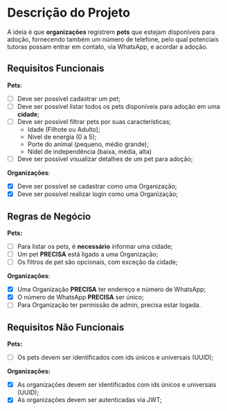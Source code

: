 # Descrição do Projeto
A ideia é que **organizações** registrem **pets** que estejam disponíveis para adoção, fornecendo também um número de telefone, pelo qual potenciais tutoras possam entrar em contato, via WhatsApp, e acordar a adoção. 

## Requisitos Funcionais
**Pets**:
- [ ] Deve ser possível cadastrar um pet;
- [ ] Deve ser possível listar todos os pets disponíveis para adoção em uma **cidade**;
- [ ] Deve ser possível filtrar pets por suas características;
    - Idade (Filhote ou Adulto);
    - Nível de energia (0 a 5);
    - Porte do animal (pequeno, médio grande);
    - Nídel de independência (baixa, média, alta)
- [ ] Deve ser possível visualizar detalhes de um pet para adoção;

**Organizações**:
- [x] Deve ser possível se cadastrar como uma Organização;
- [x] Deve ser possível realizar login como uma Organização;

## Regras de Negócio
**Pets:**
- [ ] Para listar os pets, é **necessário** informar uma cidade;
- [ ] Um pet **PRECISA** está ligado a uma Organização;
- [ ] Os filtros de pet são opcionais, com exceção da cidade;

**Organizações**:
- [x] Uma Organização **PRECISA** ter endereço e número de WhatsApp;
- [x] O número de WhatsApp **PRECISA** ser único;
- [ ] Para Organização ter permissão de admin, precisa estar logada.

## Requisitos Não Funcionais
**Pets:**
- [ ] Os pets devem ser identificados com ids únicos e universais (UUID);

**Organizações:**
- [x] As organizações devem ser identificados com ids únicos e universais (UUID);
- [x] As organizações devem ser autenticadas via JWT;